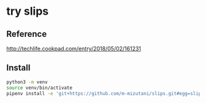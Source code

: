 # try slips

## Reference

http://techlife.cookpad.com/entry/2018/05/02/161231

## Install

```sh
python3 -m venv
source venv/bin/activate
pipenv install -e 'git+https://github.com/m-mizutani/slips.git#egg=slips'
```
